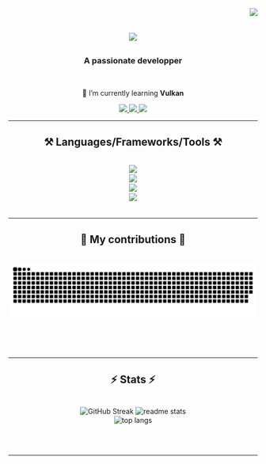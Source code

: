 <img align="right" src="https://visitor-badge.laobi.icu/badge?page_id=zouiqad.zouiqad" />

<h1 align="center">
    <img src="http://readme-typing-svg.herokuapp.com?font=Righetous&&center=true&vCenter=true&weight=500&size=36&duration=4000&pause=1000&color=9E9EFF&random=false&width=500&height=70&lines=Hi+There!%F0%9F%91%8B;I'm+Wassil!" />
</h1>

<h3 align="center">A passionate developper</h3>

<br/>

<div align="center">
  
 🌱 I’m currently learning **Vulkan**
 
 </div>
 
<div align="center"> 
  <a href="mailto:lebsaira.wassil@gmail.com">
    <img src="https://img.shields.io/badge/Gmail-333333?style=for-the-badge&logo=gmail&logoColor=red" />
  </a>
  <a href="https://www.linkedin.com/in/lebsairawassil" target="_blank">
    <img src="https://img.shields.io/badge/LinkedIn-0077B5?style=for-the-badge&logo=linkedin&logoColor=white" target="_blank" />
  </a>
  <a href="https://lebsairawassil.com/" target="_blank">
     <img src="https://img.shields.io/badge/Portfolio-9E9EFF?style=for-the-badge&logo=google-chrome&logoColor=white" target="_blank" /> <!-- sqlite, safari, google-chrome are other good icon options -->
  </a>
</div>

 <hr/>
 
<h2 align="center">⚒️ Languages/Frameworks/Tools ⚒️</h2>
<br/>
<div align="center">
    <img src="https://skillicons.dev/icons?i=cpp,cs,java,python,javascript,typescript,nodejs,mongodb" /><br>
    <img src="https://skillicons.dev/icons?i=react,threejs,tailwind" /><br>
    <img src="https://skillicons.dev/icons?i=unreal,unity,docker,aws,git,linux,vscode,visualstudio" /><br>
     <img src="https://skillicons.dev/icons?i=opencv,blender" /><br>
</div>

<br/>
<hr/>

<div align="center">
  
<h2>🐍 My contributions 🐍</h2>
<br>
  <picture>
    <source media="(prefers-color-scheme: dark)" srcset="https://raw.githubusercontent.com/zouiqad/zouiqad/output/github-contribution-grid-snake-dark.svg" />
    <source media="(prefers-color-scheme: light)" srcset="https://raw.githubusercontent.com/zouiqad/zouiqad/output/github-contribution-grid-snake.svg" />
    <img alt="snake eating my contributions" src="https://raw.githubusercontent.com/zouiqad/zouiqad/output/github-contribution-grid-snake.svg" />
  </picture>
  
  
  <br/><br/><br/>
</div>

<hr/>

<h2 align="center">⚡ Stats ⚡</h2>
<br>
<div align=center>
  <img src="https://streak-stats.demolab.com?user=zouiqad&theme=transparent&border_radius=10" alt="GitHub Streak" />
  <img src="https://github-readme-stats-rouge-xi-70.vercel.app/api?username=zouiqad&count_private=true&show_icons=true&theme=transparent&rank_icon=github&border_radius=10" alt="readme stats" />
  <br/>
  <img align="center" src="https://github-readme-stats-rouge-xi-70.vercel.app/api/top-langs/?username=zouiqad&hide=HTML&langs_count=8&layout=compact&theme=transparent&border_radius=10&size_weight=0.5&count_weight=0.5&exclude_repo=github-readme-stats" alt="top langs" />
</div>

<br/><br/>

<hr/>

<br/>
